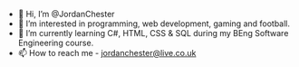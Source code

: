 - 👋 Hi, I’m @JordanChester
- 👀 I’m interested in programming, web development, gaming and football.
- 🌱 I’m currently learning C#, HTML, CSS & SQL during my BEng Software Engineering course.
- 📫 How to reach me - jordanchester@live.co.uk

<!---
JordanChester/JordanChester is a ✨ special ✨ repository because its `README.md` (this file) appears on your GitHub profile.
You can click the Preview link to take a look at your changes.
--->
